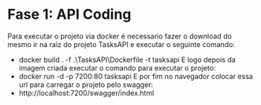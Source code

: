 # Fase 1: API Coding
Para executar o projeto via docker é necessario fazer o download do mesmo ir na raiz do projeto TasksAPI e executar o seguinte comando:
- docker build . -f .\TasksAPI\Dockerfile -t tasksapi
E logo depois da imagem criada executar o comando para executar o projeto:
- docker run -d -p 7200:80 tasksapi
E por fim no navegador colocar essa url para carregar o projeto pelo swagger:
- http://localhost:7200/swagger/index.html
